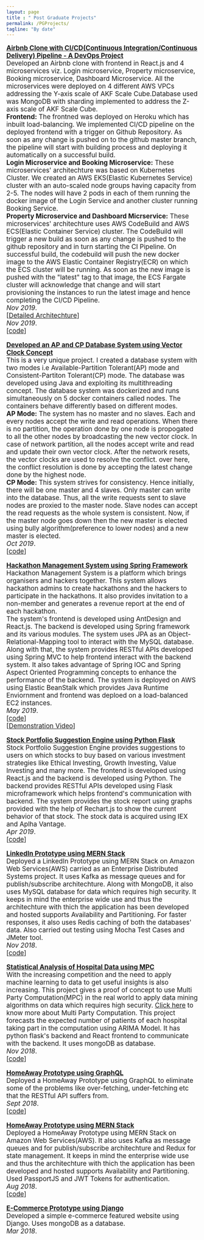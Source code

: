 ```yaml
---
layout: page
title : " Post Graduate Projects" 
permalink: /PGProjects/
tagline: "By date"
---
```

<!--<div class="tagline">
<span class="page-title">Publications</span> <span class="page-tagline"><em>by Date</em></span>
</div>-->
<div class="manual-post" style="font-size: 17px">
<div>
<!--   <div class="manual manual-title">
  <strong>2017</strong>
  </div> -->

  <p>  <div class="manual-content">
  <a  href="https://github.com/nguyensjsu/fa19-281-tech-phantoms"  style="font-weight: bolder;text-align: justify;text-justify: inter-word;">
      Airbnb Clone with CI/CD(Continuous Integration/Continuous Delivery) Pipeline - A DevOps Project</a><br>
      Developed an Airbnb clone with frontend in React.js and 4 microservices viz. Login microservice, Property microservice, Booking microservice, Dashboard Microservice. All the microservices were deployed on 4 different AWS VPCs addressing the Y-axis scale of AKF Scale Cube.Database used was MongoDB with sharding implemented to address the Z-axis scale of AKF Scale Cube.<br>
      <b>Frontend:</b> The frontned was deployed on Heroku which has inbuilt load-balancing. We implemented CI/CD pipeline on the deployed frontend with a trigger on Github Repository. As soon as any change is pushed on to the github master branch, the pipeline will start with building process and deploying it automatically on a successful build.<br>
      <b>Login Microservice and Booking Microservice:</b> These microservices' architechture was based on Kubernetes Cluster. We created an AWS EKS(Elastic Kubernetes Service) cluster with an auto-scaled node groups having capacity from 2-5. The nodes will have 2 pods in each of them running the docker image of the Login Service and another cluster running Booking Service.<br>
      <b>Property Microservice and Dashboard Micrservice:</b> These microservices' architechture uses AWS CodeBuild and AWS ECS(Elastic Container Service) cluster. The CodeBuild will trigger a new build as soon as any change is pushed to the github repository and in turn starting the CI Pipeline. On successful build, the codebuild will push the new docker image to the AWS Elastic Container Registry(ECR) on which the ECS cluster will be running. As soon as the new image is pushed with the "latest" tag to that image, the ECS Fargate cluster will acknowledge that change and will start provisioning the instances to run the latest image and hence completing the CI/CD Pipeline.
      <br><i>Nov 2019</i>.<br><span>[<a href="https://github.com/nguyensjsu/fa19-281-tech-phantoms#architecture-diagram">Detailed Architechture</a>]</span>
      <br><i>Nov 2019</i>.<br><span>[<a href="https://github.com/nguyensjsu/fa19-281-tech-phantoms">code</a>]</span>
  </div>
</p>

  <p>  <div class="manual-content">
  <a  href="#"  style="font-weight: bolder;text-align: justify;text-justify: inter-word;">
      Developed an AP and CP Database System using Vector Clock Concept</a><br>
      This is a very unique project. I created a database system with two modes i.e Available-Partition Tolerant(AP) mode and Consistent-Partiton Tolerant(CP) mode. The database was developed using Java and exploiting its multithreading concept.
      The database system was dockerized and runs simultaneously on 5 docker containers called nodes. The containers behave differently based on different modes.<br>
      <b>AP Mode:</b> The system has no master and no slaves. Each and every nodes accept the write and read operations. When there is no partition, the operation done by one node is propogated to all the other nodes by broadcasting the new vector clock. In case of network partition, all the nodes accept write and read and update their own vector clock. After the network resets, the vector clocks are used to resolve the conflict. over here, the conflict resolution is done by accepting the latest change done by the highest node.<br>
      <b>CP Mode:</b> This system strives for consistency. Hence initially, there will be one master and 4 slaves. Only master can write into the database. Thus, all the write requests sent to slave nodes are proxied to the master node. Slave nodes can accept the read requests as the whole system is consistent. Now, if the master node goes down then the new master is elected using bully algorithm(preference to lower nodes) and a new master is elected.  
      <br><i>Oct 2019</i>.<br><span>[<a href="#">code</a>]</span>
  </div>
</p>

  <p>  <div class="manual-content">
  <a  href="https://github.com/darshilpk3/HackathonManagementSystem-using-Spring-Framework/blob/master/README.TXT"  style="font-weight: bolder;text-align: justify;text-justify: inter-word;">
      Hackathon Management System using Spring Framework</a><br>
      Hackathon Management System is a platform which brings organisers and hackers together. This system allows hackathon admins to create hackathons and the hackers to participate in the hackathons. It also provides invitation to a non-member and generates a revenue report at the end of each hackathon.<br>
      The system's frontend is developed using AntDesign and React.js. The backend is developed using Spring framework and its various modules. The system uses JPA as an Object-Relational-Mapping tool to interact with the MySQL database. Along with that, the system provides RESTful APIs developed using Spring MVC to help frontend interact with the backend system. It also takes advantage of Spring IOC and Spring Aspect Oriented Programming concepts to enhance the performance of the backend. 
      The system is deployed on AWS using Elastic BeanStalk which provides Java Runtime Enviornment and frontend was deploed on a load-balanced EC2 instances.<br><i>May 2019</i>.<br><span>[<a href="https://github.com/darshilpk3/HackathonManagementSystem-using-Spring-Framework">code</a>]</span><br><span>[<a href="https://drive.google.com/drive/folders/1Gk4fihrDWvUvOVeqDGHqsQCeixxT0YXh?usp=sharing">Demonstration Video</a>]</span>
  </div>
</p>
<p>  <div class="manual-content">
  <a  href="https://github.com/darshilpk3/Stock-Portfolio-Suggestion-using-Python-Flask/blob/master/StockPortfolioSuggestion.pdf"  style="font-weight: bolder;text-align: justify;text-justify: inter-word;">
      Stock Portfolio Suggestion Engine using Python Flask</a><br>
      Stock Portfolio Suggestion Engine provides suggestions to users on which stocks to buy based on various investment strategies like Ethical Investing, Growth Investing, Value Investing and many more. The frontend is developed using React.js and the backend is developed using Python. The backend provides RESTful APIs developed using Flask microframework which helps frontend's communication with backend. The system provides the stock report using graphs provided with the help of Rechart.js to show the current behavior of that stock. The stock data is acquired using IEX and Aplha Vantage.<br><i>Apr 2019</i>.<br><span>[<a href="https://github.com/darshilpk3/Stock-Portfolio-Suggestion-using-Python-Flask">code</a>]</span>
  </div>
  </p>

  <p>  <div class="manual-content">
  <a  href="#"  style="font-weight: bolder;text-align: justify;text-justify: inter-word;">
      LinkedIn Prototype using MERN Stack</a><br>
      Deployed a LinkedIn Prototype using MERN Stack on Amazon Web Services(AWS) carried as an Enterprise Distributed Systems project. It uses Kafka as message queues and for publish/subscribe architechture. Along with MongoDB, it also uses MySQL database for data which requires high security. It keeps in mind the enterprise wide use and thus the architechture with thich the application has been developed and hosted supports Availability and Partitioning. For faster responses, it also uses Redis caching of both the databases' data. 
      Also carried out testing using Mocha Test Cases and JMeter tool.<br><i>Nov 2018</i>.<br><span>[<a href="https://github.com/darshilpk3/LinkedIn-Prototype-using-MERN-Stack">code</a>]</span>
  </div>
</p>
   <p>  <div class="manual-content">
  <a  href="\papers\Statistical Analysis of Hospital Data using MPC.pdf"  style="font-weight: bolder;text-align: justify;text-justify: inter-word;">    
      Statistical Analysis of Hospital Data using MPC</a><br>
      With the increasing competition and the need to apply machine learning to data to get useful insights is also increasing. This project gives a proof of concept to use Multi Party Computation(MPC) in the real world to apply data mining algorithms on data which requires high security. <a href="https://en.wikipedia.org/wiki/Secure_multi-party_computation">Click here</a> to know more about Multi Party Computation.
      This project forecasts the expected number of patients of each hospital taking part in the computation using ARIMA Model. It has python flask's backend and React frontend to communicate with the backend. It uses mongoDB as database. <br><i>Nov 2018</i>.<br><span>[<a href="https://github.com/darshilpk3/Statistical-Analysis-of-Hospital-Data-using-MPC">code</a>]</span>
  </div>
</p>
   <p>  <div class="manual-content">
  <a  href="\papers\DarshilKapadia-Lab3-Report.pdf"  style="font-weight: bolder;text-align: justify;text-justify: inter-word;">
      HomeAway Prototype using GraphQL</a><br>
      Deployed a HomeAway Prototype using GraphQL to eliminate some of the problems like over-fetching, under-fetching etc that the RESTful API suffers from.<br><i>Sept 2018</i>.<br><span>[<a href="https://github.com/darshilpk3/HomeAway-using-GraphQL">code</a>]</span>
  </div>
</p>
   <p>  <div class="manual-content">
  <a  href="\papers\Homeaway_Report.pdf"  style="font-weight: bolder;text-align: justify;text-justify: inter-word;">
      HomeAway Prototype using MERN Stack</a><br>
      Deployed a HomeAway Prototype using MERN Stack on Amazon Web Services(AWS). It also uses Kafka as message queues and for publish/subscribe architechture and Redux for state management. It keeps in mind the enterprise wide use and thus the architechture with thich the application has been developed and hosted supports Availability and Partitioning. Used PassportJS and JWT Tokens for authentication.<br><i>Aug 2018</i>.<br><span>[<a href="https://github.com/darshilpk3/HomeAway-Prototype-using-MERN-Stack">code</a>]</span>
  </div>
</p>
	
   <p>  <div class="manual-content">
  <a  href="#"  style="font-weight: bolder;text-align: justify;text-justify: inter-word;">
      E-Commerce Prototype using Django</a><br>
      Developed a simple e-commerce featured website using Django. Uses mongoDB as a database.
      <br><i>Mar 2018</i>.
  </div>
</p>
</div>


